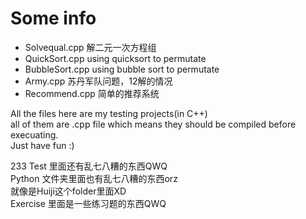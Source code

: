 # Some info

* Solvequal.cpp 解二元一次方程组
* QuickSort.cpp using quicksort to permutate
* BubbleSort.cpp using bubble sort to permutate
* Army.cpp 苏丹军队问题，12解的情况
* Recommend.cpp 简单的推荐系统

All the files here are my testing projects(in C++)  
all of them are .cpp file which means they should be compiled before execuating.  
Just have fun :)  

233 Test 里面还有乱七八糟的东西QWQ  
Python 文件夹里面也有乱七八糟的东西orz  
就像是Huiji这个folder里面XD  
Exercise 里面是一些练习题的东西QWQ
